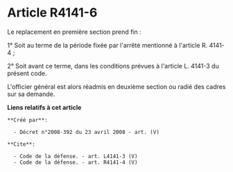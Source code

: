# Article R4141-6

Le replacement en première section prend fin : 

1° Soit au terme de la période fixée par l'arrêté mentionné à l'article R. 4141-4 ; 

2° Soit avant ce terme, dans les conditions prévues à l'article L. 4141-3 du présent code.

L'officier général est alors réadmis en deuxième section ou radié des cadres sur sa demande.

**Liens relatifs à cet article**

	**Créé par**:

	  - Décret n°2008-392 du 23 avril 2008 - art. (V)

	**Cite**:

	  - Code de la défense. - art. L4141-3 (V)
	  - Code de la défense. - art. R4141-4 (V)
